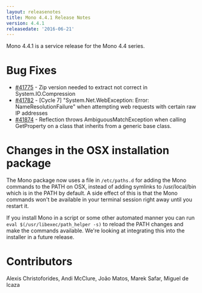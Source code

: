 ```yaml
---
layout: releasenotes
title: Mono 4.4.1 Release Notes
version: 4.4.1
releasedate: '2016-06-21'
---
```


Mono 4.4.1 is a service release for the Mono 4.4 series.

Bug Fixes
=========

* [#41775](https://bugzilla.xamarin.com/show_bug.cgi?id=41775) - Zip version needed to extract not correct in System.IO.Compression
* [#41782](https://bugzilla.xamarin.com/show_bug.cgi?id=41782) - [Cycle 7] &quot;System.Net.WebException: Error: NameResolutionFailure&quot; when attempting web requests with certain raw IP addresses
* [#41874](https://bugzilla.xamarin.com/show_bug.cgi?id=41874) - Reflection throws AmbiguousMatchException when calling GetProperty on a class that inherits from a generic base class.

Changes in the OSX installation package
=======================================

The Mono package now uses a file in `/etc/paths.d` for adding the Mono commands to the PATH on OSX, instead of adding symlinks to /usr/local/bin which is in the PATH by default. A side effect of this is that the Mono commands won't be available in your terminal session right away until you restart it.

If you install Mono in a script or some other automated manner you can run `eval $(/usr/libexec/path_helper -s)` to reload the PATH changes and make the commands available. We're looking at integrating this into the installer in a future release.

Contributors
============

Alexis Christoforides, Andi McClure, João Matos, Marek Safar, Miguel de Icaza

